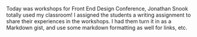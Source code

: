 Today was workshops for Front End Design Conference, Jonathan Snook totally used my classroom! I assigned the students
a writing assignment to share their experiences in the workshops. I had them turn it in as a Markdown gist, and use some
markdown formatting as well for links, etc.